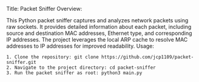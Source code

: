 Title: Packet Sniffer
Overview:

This Python packet sniffer captures and analyzes network packets using raw sockets. It provides detailed information about each packet, including source and destination MAC addresses, Ethernet type, and corresponding IP addresses. The project leverages the local ARP cache to resolve MAC addresses to IP addresses for improved readability.
Usage:

    1. Clone the repository: git clone https://github.com/jcp1109/packet-sniffer.git
    2. Navigate to the project directory: cd packet-sniffer
    3. Run the packet sniffer as root: python3 main.py
